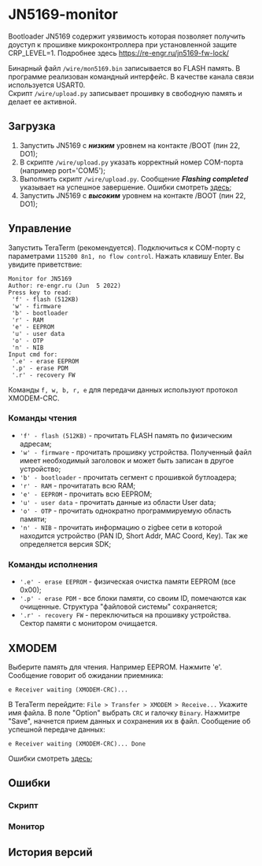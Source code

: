 # JN5169-monitor
Bootloader JN5169 содержит уязвимость которая позволяет получить доуступ к прошивке микроконтроллера при установленной защите CRP_LEVEL=1. Подробнее здесь https://re-engr.ru/jn5169-fw-lock/

Бинарный файл `/wire/mon5169.bin` записывается во FLASH память. В программе реализован командный интерфейс. В качестве канала связи используется USART0.  
Скрипт `/wire/upload.py` записывает прошивку в свободную память и делает ее активной. 

## Загрузка

1. Запустить JN5169 с ***низким*** уровнем на контакте /BOOT (пин 22, DO1);
2. В скрипте `/wire/upload.py` указать корректный номер COM-порта (например port='COM5');
3. Выполнить скрипт `/wire/upload.py`. Сообщение ***Flashing completed*** указывает на успешное завершение. Ошибки смотреть [здесь](#errors_script);
4. Запустить JN5169 с ***высоким*** уровнем на контакте /BOOT (пин 22, DO1);

## Управление
Запустить TeraTerm (рекомендуется). Подключиться к COM-порту с параметрами `115200 8n1, no flow control`. Нажать клавишу Enter. Вы увидите приветствие:
```
Monitor for JN5169
Author: re-engr.ru (Jun  5 2022)
Press key to read:
 'f' - flash (512KB)
 'w' - firmware
 'b' - bootloader
 'r' - RAM
 'e' - EEPROM
 'u' - user data
 'o' - OTP
 'n' - NIB
Input cmd for:
 '.e' - erase EEPROM
 '.p' - erase PDM
 '.r' - recovery FW
 ```
Команды `f, w, b, r, e` для передачи данных используют протокол XMODEM-CRC.

### Команды чтения
* `'f' - flash (512KB)` - прочитать FLASH память по физическим адресам;
* `'w' - firmware` - прочитать прошивку устройства. Полученный файл имеет необходимый заголовок и может быть записан в другое устройство;
* `'b' - bootloader` - прочитать сегмент с прошивкой бутлоадера;
* `'r' - RAM` - прочитатать всю RAM;
* `'e' - EEPROM` - прочитать всю EEPROM;
* `'u' - user data` - прочитать данные из области User data;
* `'o' - OTP` - прочитать однократно программируемую область памяти;
* `'n' - NIB` - прочитать информацию о zigbee сети в которой находится устройство (PAN ID, Short Addr, MAC Coord, Key). Так же определяется версия SDK;

### Команды исполнения
* `'.e' - erase EEPROM` - физическая очистка памяти EEPROM (все 0x00);
* `'.p' - erase PDM` - все блоки памяти, со своим ID, помечаются как очищенные. Структура "файловой системы" сохраняется;
* `'.r' - recovery FW` - переключиться на прошивку устройства. Сектор памяти с монитором очищается.

## XMODEM
Выберите память для чтения. Например EEPROM. Нажмите 'e'. Сообщение говорит об ожидании приемника:
```
e Receiver waiting (XMODEM-CRC)...
```
В TeraTerm перейдите: `File > Transfer > XMODEM > Receive...` Укажите имя файла. В поле "Option" выбрать `CRC` и галочку `Binary`. Нажмитре "Save", начнется прием данных и сохранения их в файл. Сообщение об успешной передаче данных:
```
e Receiver waiting (XMODEM-CRC)... Done
```
Ошибки смотреть [здесь](#errors_monitor);

## Ошибки
<a name="errors_script"></a>
### Скрипт

<a name="errors_monitor"></a>
### Монитор

## История версий
